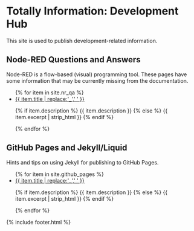 ---
---
# Totally Information: Development Hub

This site is used to publish development-related information.

## Node-RED Questions and Answers

Node-RED is a flow-based (visual) programming tool. These pages have some information that may be currently missing from the documentation.

<ul>
{% for item in site.nr_qa %}
  <li>
    <a href="{{ item.url }}">{{ item.title | replace:'_',' ' }}</a>
    <p>{% if item.description %}
        {{ item.description }}
    {% else %}
        {{ item.excerpt | strip_html }}
    {% endif %}</p>
  </li>
{% endfor %}
</ul>

## GitHub Pages and Jekyll/Liquid

Hints and tips on using Jekyll for publishing to GitHub Pages.

<ul>
{% for item in site.github_pages %}
  <li>
    <a href="{{ item.url }}">{{ item.title | replace:'_',' ' }}</a>
    <p>{% if item.description %}
        {{ item.description }}
    {% else %}
        {{ item.excerpt | strip_html }}
    {% endif %}</p>
  </li>
{% endfor %}
</ul>



{% include footer.html %}
